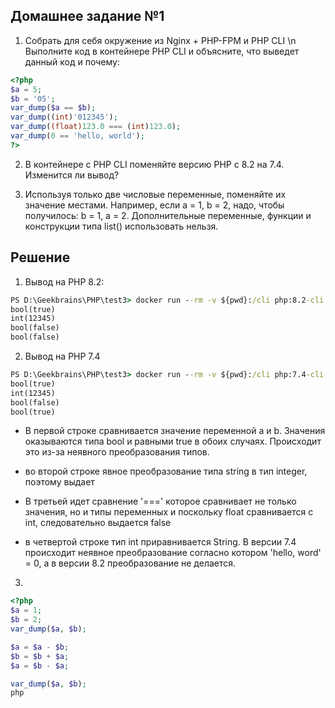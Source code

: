 ## Домашнее задание №1

1. Собрать для себя окружение из Nginx + PHP-FPM и PHP CLI \n Выполните код в контейнере PHP CLI и объясните, что выведет данный код и почему:

``` php
<?php
$a = 5;
$b = '05';
var_dump($a == $b);
var_dump((int)'012345');
var_dump((float)123.0 === (int)123.0);
var_dump(0 == 'hello, world');
?>
```

2. В контейнере с PHP CLI поменяйте версию PHP с 8.2 на 7.4. Изменится ли вывод?

3. Используя только две числовые переменные, поменяйте их значение местами. Например, если a = 1, b = 2, надо, чтобы получилось: b = 1, a = 2. Дополнительные переменные, функции и конструкции типа list() использовать нельзя.

## Решение
1. Вывод на PHP 8.2:

``` cmd
PS D:\Geekbrains\PHP\test3> docker run --rm -v ${pwd}:/cli php:8.2-cli php /cli/lectureDZ.php 
bool(true)  
int(12345) 
bool(false)
bool(false)
```
2. Вывод на PHP 7.4

``` cmd
PS D:\Geekbrains\PHP\test3> docker run --rm -v ${pwd}:/cli php:7.4-cli php /cli/lectureDZ.php
bool(true)
int(12345)
bool(false)
bool(true)
```
- В первой строке сравнивается значение переменной a и b. Значения оказываются типа bool и равными  true в обоих случаях. Происходит это из-за неявного преобразования типов.

- во второй строке явное преобразование типа string  в тип integer, поэтому выдает

- В третьей идет сравнение '===' которое сравнивает не только значения, но и типы переменных и поскольку float сравнивается с int, следовательно выдается false

- в четвертой строке тип int приравнивается String. В версии 7.4 происходит неявное преобразование согласно котором 'hello, word' = 0, а в версии 8.2 преобразование не делается.

3. 
```php
<?php
$a = 1;
$b = 2;
var_dump($a, $b);

$a = $a - $b;
$b = $b + $a;
$a = $b - $a;

var_dump($a, $b);
php

